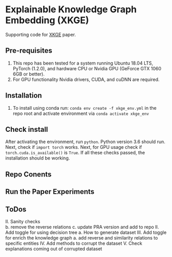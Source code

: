 # Explainable Knowledge Graph Embedding (XKGE)
Supporting code for [XKGE]() paper.

## Pre-requisites
1. This repo has been tested for a system running Ubuntu 18.04 LTS, PyTorch (1.2.0), and 
hardware CPU or Nvidia GPU (GeForce GTX 1060 6GB or better).
2. For GPU functionality Nvidia drivers, CUDA, and cuDNN are required.

## Installation
1. To install using conda run: `conda env create -f xkge_env.yml` in the repo root and activate
environment via `conda activate xkge_env`

## Check install
After activating the environment, run `python`. Python version 3.6 should run. Next, check if `import torch` works.
Next, for GPU usage check if `torch.cuda.is_available()` is `True`. If all these checks passed, the installation should
be working.

## Repo Conents

    
## Run the Paper Experiments


## ToDos
II. Sanity checks    
    b. remove the reverse relations
    c. update PRA version and add to repo
II. Add toggle for using decision tree
    a. How to generate dataset
III. Add toggle for enrich the knowledge graph
    a. add reverse and similarity relations to specific entities
IV. Add methods to corrupt the dataset
V. Check explanations coming out of corrupted dataset